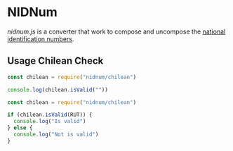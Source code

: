 # NIDNum

_nidnum.js_ is a converter that work to compose and uncompose the [national identification numbers][national identification number].

## Usage Chilean Check

```javascript
const chilean = require("nidnum/chilean")

console.log(chilean.isValid(""))
```

```javascript
const chilean = require("nidnum/chilean")

if (chilean.isValid(RUT)) {
  console.log("Is valid")
} else {
  console.log("Not is valid")
}
```

[national identification number]: https://en.wikipedia.org/wiki/National_identification_number "National identification number"

